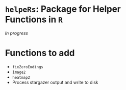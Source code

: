 # `helpeRs`: Package for Helper Functions in `R`

*In progress*

# Functions to add
- `fixZeroEndings`
- `image2`
- `heatmap2`
- Process stargazer output and write to disk  
